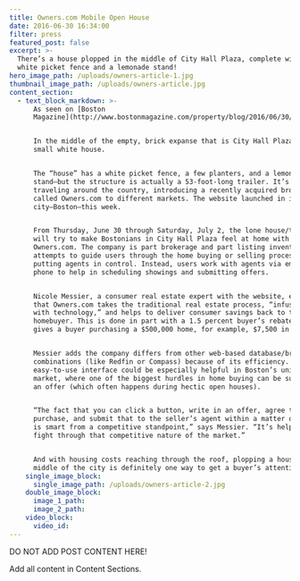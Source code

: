 ```yaml
---
title: Owners.com Mobile Open House
date: 2016-06-30 16:34:00
filter: press
featured_post: false
excerpt: >-
  There’s a house plopped in the middle of City Hall Plaza, complete with a
  white picket fence and a lemonade stand!
hero_image_path: /uploads/owners-article-1.jpg
thumbnail_image_path: /uploads/owners-article.jpg
content_section:
  - text_block_markdown: >-
      As seen on [Boston
      Magazine](http://www.bostonmagazine.com/property/blog/2016/06/30/owners-house-city-hall-plaza/)


      In the middle of the empty, brick expanse that is City Hall Plaza, sits a
      small white house.


      The “house” has a white picket fence, a few planters, and a lemonade
      stand—but the structure is actually a 53-foot-long trailer. It’s been
      traveling around the country, introducing a recently acquired brokerage
      called Owners.com to different markets. The website launched in its fifth
      city—Boston—this week.


      From Thursday, June 30 through Saturday, July 2, the lone house/trailer
      will try to make Bostonians in City Hall Plaza feel at home with
      Owners.com. The company is part brokerage and part listing inventory, and
      attempts to guide users through the home buying or selling process without
      putting agents in control. Instead, users work with agents via email or
      phone to help in scheduling showings and submitting offers.


      Nicole Messier, a consumer real estate expert with the website, explains
      that Owners.com takes the traditional real estate process, “infuses it
      with technology,” and helps to deliver consumer savings back to the
      homebuyer. This is done in part with a 1.5 percent buyer’s rebate, which
      gives a buyer purchasing a $500,000 home, for example, $7,500 in savings.


      Messier adds the company differs from other web-based database/brokerage
      combinations (like Redfin or Compass) because of its efficiency. The
      easy-to-use interface could be especially helpful in Boston’s unique
      market, where one of the biggest hurdles in home buying can be submitting
      an offer (which often happens during hectic open houses).


      “The fact that you can click a button, write in an offer, agree to
      purchase, and submit that to the seller’s agent within a matter of minutes
      is smart from a competitive standpoint,” says Messier. “It’s helping you
      fight through that competitive nature of the market.”


      And with housing costs reaching through the roof, plopping a house in the
      middle of the city is definitely one way to get a buyer’s attention.
    single_image_block:
      single_image_path: /uploads/owners-article-2.jpg
    double_image_block:
      image_1_path:
      image_2_path:
    video_block:
      video_id:
---
```



DO NOT ADD POST CONTENT HERE!

Add all content in Content Sections.